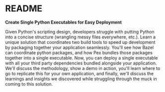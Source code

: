 # README

**Create Single Python Executables for Easy Deployment**

Given Python's scripting design, developers struggle with putting Python into a concise structure (wrangling messy files everywhere, etc.). Learn a unique solution that coordinates two build tools to speed up development by packaging together your application seamlessly. You'll see how Bazel can coordinate python packages, and how Pex bundles those packages together into a single executable. Now, you can deploy a single executable with all your third party dependencies bundled alongside your application. We'll discuss the methodology, show a demo in action, you'll learn where to go to replicate this for your own application, and finally, we'll discuss the learnings and insights we discovered while struggling through the muck in coming to this solution. 

